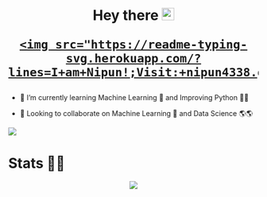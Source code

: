 <h1 align="center">
  Hey there <img src="https://media.giphy.com/media/hvRJCLFzcasrR4ia7z/giphy.gif" width="25px">
  <a href="https://nipun4338.github.io">
    
    <img src="https://readme-typing-svg.herokuapp.com/?lines=I+am+Nipun!;Visit:+nipun4338.github.io...!&center=true&size=20">
  </a>
</h1>

- 🌱 I’m currently learning Machine Learning 🤖 and Improving Python 🐍🐍

- 👯 Looking to collaborate on Machine Learning 👷 and Data Science 🌎🌎

![](https://komarev.com/ghpvc/?username=nipun4338&label=PROFILE+VIEWS)
<!--
**Nipun4338/Nipun4338** is a ✨ _special_ ✨ repository because its `README.md` (this file) appears on your GitHub profile.

Here are some ideas to get you started:

- 🔭 I’m currently working on ...
- 🌱 I’m currently learning ...
- 👯 I’m looking to collaborate on ...
- 🤔 I’m looking for help with ...
- 💬 Ask me about ...
- 📫 How to reach me: ...
- 😄 Pronouns: ...
- ⚡ Fun fact: ...
-->

# <h1>Stats 🚀🚀</h1>
  <div align="center">
<img src="https://metrics.lecoq.io/Nipun4338?template=classic&isocalendar=1&languages=1&gists=1&followup=1&achievements=1&notable=1&pagespeed=1&isocalendar.duration=half-year&languages.limit=8&languages.sections=most-used&languages.colors=github&languages.threshold=0%25&languages.indepth=false&languages.recent.load=300&languages.recent.days=14&followup.sections=repositories&achievements.threshold=C&achievements.secrets=true&achievements.limit=0&notable.repositories=false&pagespeed.url=.user.website&pagespeed.detailed=false&pagespeed.screenshot=false&config.timezone=Asia%2FDhaka">
  </div>

